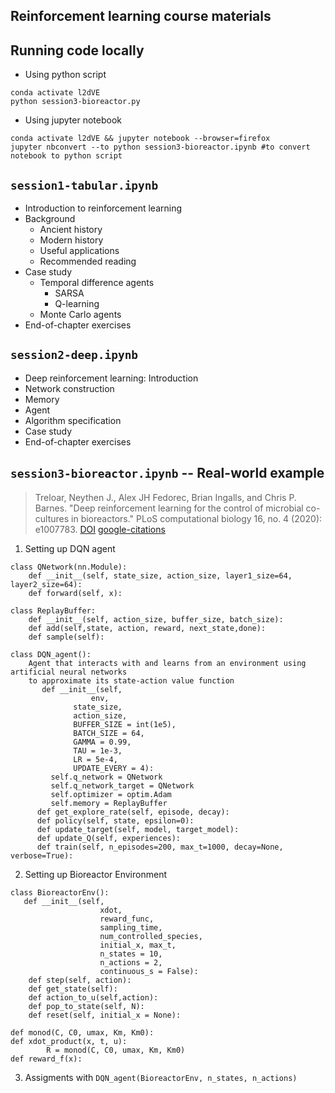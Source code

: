 ## Reinforcement learning course materials

## Running code locally 
* Using python script
```
conda activate l2dVE
python session3-bioreactor.py
```

* Using jupyter notebook
``` 
conda activate l2dVE && jupyter notebook --browser=firefox
jupyter nbconvert --to python session3-bioreactor.ipynb #to convert notebook to python script
```


## `session1-tabular.ipynb`
- Introduction to reinforcement learning
- Background
    - Ancient history
    - Modern history
    - Useful applications
    - Recommended reading
- Case study
    - Temporal difference agents
        - SARSA 
        - Q-learning
    - Monte Carlo agents
- End-of-chapter exercises

## `session2-deep.ipynb`
- Deep reinforcement learning: Introduction
- Network construction
- Memory
- Agent
- Algorithm specification
- Case study
- End-of-chapter exercises

## `session3-bioreactor.ipynb` -- Real-world example
> Treloar, Neythen J., Alex JH Fedorec, Brian Ingalls, and Chris P. Barnes. "Deep reinforcement learning for the control of microbial co-cultures in bioreactors." PLoS computational biology 16, no. 4 (2020): e1007783. [DOI](https://journals.plos.org/ploscompbiol/article?id=10.1371/journal.pcbi.1007783) [google-citations](https://scholar.google.com/scholar?oi=bibs&hl=en&cites=17698721817212738220)

1. Setting up DQN agent
```
class QNetwork(nn.Module):
    def __init__(self, state_size, action_size, layer1_size=64, layer2_size=64):
    def forward(self, x):

class ReplayBuffer:
    def __init__(self, action_size, buffer_size, batch_size):
    def add(self,state, action, reward, next_state,done):
    def sample(self):

class DQN_agent():
    Agent that interacts with and learns from an environment using artificial neural networks 
    to approximate its state-action value function
       def __init__(self, 
                  env, 
              state_size, 
              action_size,
              BUFFER_SIZE = int(1e5),
              BATCH_SIZE = 64,
              GAMMA = 0.99,
              TAU = 1e-3,
              LR = 5e-4,
              UPDATE_EVERY = 4):
         self.q_network = QNetwork
         self.q_network_target = QNetwork
         self.optimizer = optim.Adam
         self.memory = ReplayBuffer
      def get_explore_rate(self, episode, decay):
      def policy(self, state, epsilon=0):
      def update_target(self, model, target_model):
      def update_Q(self, experiences):
      def train(self, n_episodes=200, max_t=1000, decay=None, verbose=True):
```

2. Setting up Bioreactor Environment
```
class BioreactorEnv():
   def __init__(self, 
                    xdot, 
                    reward_func, 
                    sampling_time, 
                    num_controlled_species, 
                    initial_x, max_t, 
                    n_states = 10, 
                    n_actions = 2, 
                    continuous_s = False):
    def step(self, action):
    def get_state(self):
    def action_to_u(self,action):
    def pop_to_state(self, N):
    def reset(self, initial_x = None):

def monod(C, C0, umax, Km, Km0):
def xdot_product(x, t, u):
        R = monod(C, C0, umax, Km, Km0)
def reward_f(x):
```

3. Assigments with `DQN_agent(BioreactorEnv, n_states, n_actions)`




